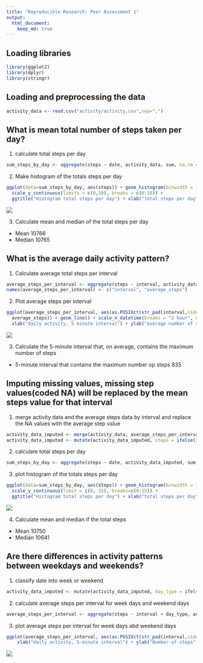 ```yaml
---
title: "Reproducible Research: Peer Assessment 1"
output: 
  html_document:
    keep_md: true
---
```

## Loading libraries

```r
library(ggplot2)
library(dplyr)
library(stringr)
```

## Loading and preprocessing the data

```r
activity_data <- read.csv("activity/activity.csv",sep=",")
```

## What is mean total number of steps taken per day?
1. calculate total steps per day

```r
sum_steps_by_day <- aggregate(steps ~ date, activity_data, sum, na.rm = TRUE)
```

2. Make histogram of the totals steps per day

```r
ggplot(data=sum_steps_by_day, aes(steps)) + geom_histogram(binwidth = 1000) + 
  scale_y_continuous(limits = c(0,10), breaks = c(0:10)) +
  ggtitle("Histogram total steps per day") + xlab("total steps per day") + ylab("frequence")
```

![](PA1_template_files/figure-html/unnamed-chunk-4-1.png)<!-- -->

3. Calculate mean and median of the total steps per day
* Mean 10766
* Median 10765

## What is the average daily activity pattern?
1. Calculate average total steps per interval

```r
average_steps_per_interval <- aggregate(steps ~ interval, activity_data, FUN = function(x) as.integer(mean(x)))
names(average_steps_per_interval) <- c("interval", "average_steps")
```

2. Plot average steps per interval

```r
ggplot(average_steps_per_interval, aes(as.POSIXct(str_pad(interval,side="left", pad = "0",width = 4), format = "%H%M"),
  average_steps)) + geom_line() + scale_x_datetime(breaks = "2 hour", date_labels = "%H:%M") +
  xlab("daily activity, 5 minute interval") + ylab("average number of steps taken") 
```

![](PA1_template_files/figure-html/unnamed-chunk-6-1.png)<!-- -->

3. Calculate the 5-minute interval that, on average, contains the maximum number of steps
* 5-minute interval that contains the maximum number op steps 835

## Imputing missing values, missing step values(coded NA) will be replaced by the mean steps value for that interval
1. merge activity data and the average steps data by interval and replace the NA values with the average step value

```r
activity_data_imputed <- merge(activity_data, average_steps_per_interval, by="interval")
activity_data_imputed <- mutate(activity_data_imputed, steps = ifelse(is.na(steps),average_steps,steps))
```

2. calculate total steps per day

```r
sum_steps_by_day <- aggregate(steps ~ date, activity_data_imputed, sum, na.rm = TRUE)
```

3. plot histogram of the totals steps per day

```r
ggplot(data=sum_steps_by_day, aes(steps)) + geom_histogram(binwidth = 1000) + 
  scale_y_continuous(limit = c(0, 15), breaks=c(0:15)) +
  ggtitle("Histogram total steps per day") + xlab("total steps per day") + ylab("frequence")
```

![](PA1_template_files/figure-html/unnamed-chunk-9-1.png)<!-- -->

4. Calculate mean and median if the total steps
* Mean 10750
* Median 10641

## Are there differences in activity patterns between weekdays and weekends?
1. classify date into week or weekend

```r
activity_data_imputed <- mutate(activity_data_imputed, day_type = ifelse(weekdays(as.Date(date)) %in% c("Monday", "Tuesday", "Wednesday", "Thursday", "Friday"), "week", "weekend"))
```

2. calculate average steps per interval for week days and weekend days

```r
average_steps_per_interval <- aggregate(steps ~ interval + day_type, activity_data_imputed, FUN = function(x) as.integer(mean(x)))
```

3. plot average steps per interval for  week days abd weekend days

```r
ggplot(average_steps_per_interval, aes(as.POSIXct(str_pad(interval,side="left", pad = "0",width = 4), format = "%H%M"), steps, color = day_type)) + geom_line() + scale_x_datetime(breaks = "2 hours", date_labels = "%H:%M") +
    xlab("daily activity, 5-minute interval") + ylab("Number of steps")
```

![](PA1_template_files/figure-html/unnamed-chunk-12-1.png)<!-- -->

